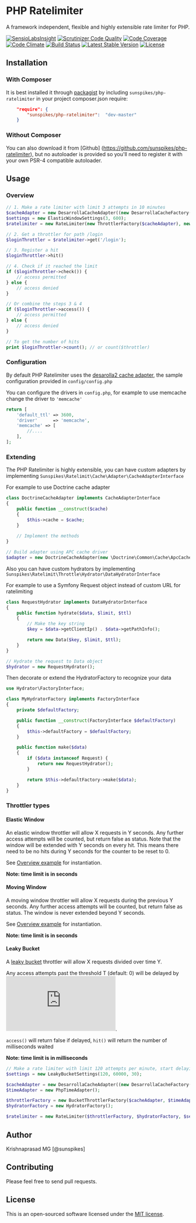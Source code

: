 PHP Ratelimiter
===============

A framework independent, flexible and highly extensible rate limiter for PHP.

[![SensioLabsInsight](https://insight.sensiolabs.com/projects/51be0137-1158-403a-9fc7-ab863f2c0ca9/mini.png)](https://insight.sensiolabs.com/projects/51be0137-1158-403a-9fc7-ab863f2c0ca9)
[![Scrutinizer Code Quality](https://scrutinizer-ci.com/g/sunspikes/php-ratelimiter/badges/quality-score.png?b=master)](https://scrutinizer-ci.com/g/sunspikes/php-ratelimiter/?branch=master)
[![Code Coverage](https://scrutinizer-ci.com/g/sunspikes/php-ratelimiter/badges/coverage.png?b=master)](https://scrutinizer-ci.com/g/sunspikes/php-ratelimiter/?branch=master)
[![Code Climate](https://codeclimate.com/github/sunspikes/php-ratelimiter/badges/gpa.svg)](https://codeclimate.com/github/sunspikes/php-ratelimiter)
[![Build Status](https://travis-ci.org/sunspikes/php-ratelimiter.svg?branch=master)](https://travis-ci.org/sunspikes/php-ratelimiter)
[![Latest Stable Version](https://poser.pugx.org/sunspikes/php-ratelimiter/v/stable)](https://packagist.org/packages/sunspikes/php-ratelimiter)
[![License](https://poser.pugx.org/sunspikes/php-ratelimiter/license)](https://packagist.org/packages/sunspikes/php-ratelimiter)

## Installation

### With Composer

It is best installed it through [packagist](http://packagist.org/packages/sunspikes/php-ratelimiter) 
by including `sunspikes/php-ratelimiter` in your project composer.json require:

``` json
    "require": {
        "sunspikes/php-ratelimiter":  "dev-master"
    }
```

### Without Composer

You can also download it from [Github] (https://github.com/sunspikes/php-ratelimiter), 
but no autoloader is provided so you'll need to register it with your own PSR-4 
compatible autoloader.

## Usage

### Overview

```php
// 1. Make a rate limiter with limit 3 attempts in 10 minutes
$cacheAdapter = new DesarrollaCacheAdapter((new DesarrollaCacheFactory())->make());
$settings = new ElasticWindowSettings(3, 600);
$ratelimiter = new RateLimiter(new ThrottlerFactory($cacheAdapter), new HydratorFactory(), $settings);

// 2. Get a throttler for path /login 
$loginThrottler = $ratelimiter->get('/login');

// 3. Register a hit
$loginThrottler->hit()

// 4. Check if it reached the limit
if ($loginThrottler->check()) {
    // access permitted
} else {
    // access denied
}

// Or combine the steps 3 & 4
if ($loginThrottler->access()) {
    // access permitted
} else {
    // access denied
}

// To get the number of hits
print $loginThrottler->count(); // or count($throttler)
```

### Configuration

By default PHP Ratelimiter uses the [desarolla2 cache adapter](https://github.com/desarrolla2/Cache), the sample configuration provided in ```config/config.php```

You can configure the drivers in ```config.php```, for example to use memcache change the driver to ```'memcache'```

```php
return [
    'default_ttl' => 3600,
    'driver'      => 'memcache',
    'memcache' => [
        //....
    ],
];
```

### Extending

The PHP Ratelimiter is highly extensible, you can have custom adapters by implementing ```Sunspikes\Ratelimit\Cache\Adapter\CacheAdapterInterface``` 

For example to use Doctrine cache adapter

```php
class DoctrineCacheAdapter implements CacheAdapterInterface
{
    public function __construct($cache)
    {
        $this->cache = $cache;
    }
    
    // Implement the methods
}

// Build adapter using APC cache driver
$adapter = new DoctrineCacheAdapter(new \Doctrine\Common\Cache\ApcCache());
```

Also you can have custom hydrators by implementing ```Sunspikes\Ratelimit\Throttle\Hydrator\DataHydratorInterface```

For example to use a Symfony Request object instead of custom URL for ratelimiting

```php
class RequestHydrator implements DataHydratorInterface
{
    public function hydrate($data, $limit, $ttl)
    {
        // Make the key string
        $key = $data->getClientIp() . $data->getPathInfo();

        return new Data($key, $limit, $ttl);
    }
}

// Hydrate the request to Data object
$hydrator = new RequestHydrator();
```

Then decorate or extend the HydratorFactory to recognize your data

```php
use Hydrator\FactoryInterface;

class MyHydratorFactory implements FactoryInterface
{
    private $defaultFactory;

    public function __construct(FactoryInterface $defaultFactory)
    {
        $this->defaultFactory = $defaultFactory;
    }

    public function make($data)
    {
        if ($data instanceof Request) {
            return new RequestHydrator();
        }

        return $this->defaultFactory->make($data);
    }
}
```

### Throttler types

#### Elastic Window
An elastic window throttler will allow X requests in Y seconds. Any further access attempts will be counted, but return false as status. Note that the window will be extended with Y seconds on every hit. This means there need to be no hits during Y seconds for the counter to be reset to 0. 

See [Overview example](#overview) for instantiation.

__Note: time limit is in seconds__

#### Moving Window
A moving window throttler will allow X requests during the previous Y seconds. Any further access attempts will be counted, but return false as status. The window is never extended beyond Y seconds. 

See [Overview example](#overview) for instantiation.

__Note: time limit is in seconds__

#### Leaky Bucket
A [leaky bucket](https://en.wikipedia.org/wiki/Leaky_bucket) throttler will allow X requests divided over time Y.

Any access attempts past the threshold T (default: 0) will be delayed by ![equation](http://www.sciweavers.org/tex2img.php?eq=%5Cfrac%7BY%7D%7BX-T%7D%20&bc=White&fc=Black&im=jpg&fs=12&ff=arev&edit=0).

`access()` will return false if delayed, `hit()` will return the number of milliseconds waited

__Note: time limit is in milliseconds__

```php
// Make a rate limiter with limit 120 attempts per minute, start delaying after 30 requests
$settings = new LeakyBucketSettings(120, 60000, 30);

$cacheAdapter = new DesarrollaCacheAdapter((new DesarrollaCacheFactory())->make());
$timeAdapter = new PhpTimeAdapter();

$throttlerFactory = new BucketThrottlerFactory($cacheAdapter, $timeAdapter);
$hydratorFactory = new HydratorFactory();

$ratelimiter = new RateLimiter($throttlerFactory, $hydratorFactory, $settings);
```

## Author

Krishnaprasad MG [@sunspikes]

## Contributing

Please feel free to send pull requests.

## License

This is an open-sourced software licensed under the [MIT license](http://opensource.org/licenses/MIT).
